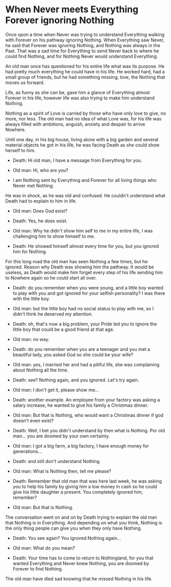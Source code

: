 # When Never meets Everything Forever ignoring Nothing

Once upon a time when Never was trying to understand Everything walking
with Forever on his pathway ignoring Nothing. When Everything saw Never,
he said that Forever was ignoring Nothing, and Nothing was always in the
Past. That was a sad time for Everything to send Never back to where he
could find Nothing, and for Nothing Never would understand Everything.

An old man once has questioned for his entire life what was its purpose.
He had pretty much everything he could have in his life. He worked hard,
had a small group of friends, but he had something missing, love, the
Nothing that moves us forward.

Life, as funny as she can be, gave him a glance of Everything almost
Forever in his life, however life was also trying to make him understand
Nothing.

Nothing as a spirit of Love is carried by those who have only love to
give, no more, nor less. The old man had no idea of what Love was, for
his life was always filled with ambitions, anguish, anxiety and despair
to arrive Nowhere.

Until one day, in his big house, living alone with a big garden and
several material objects he got in his life, he was facing Death as she
could show herself to him.

-   Death: Hi old man, I have a message from Everything for you.

-   Old man: Hi, who are you?

-   I am Nothing sent by Everything and Forever for all living things
    who Never met Nothing.

He was in shock, as he was old and confused. He couldn't understand what
Death had to explain to him in life.

-   Old man: Does God exist?

-   Death: Yes, he does exist.

-   Old man: Why he didn't show him self to me in my entire life, I was
    challenging him to show himself to me.

-   Death: He showed himself almost every time for you, but you ignored
    him for Nothing.

For this long road the old man has seen Nothing a few times, but he
ignored. Reason why Death was showing him the pathway. It would be
useless, as Death would make him forget every step of his life sending
him to Nowhere again so he could start all over.

-   Death: do you remember when you were young, and a little boy wanted
    to play with you and got ignored for your selfish personality? I was
    there with the little boy.

-   Old man: but the little boy had no social status to play with me, so
    I didn't think he deserved my attention.

-   Death: oh, that's now a big problem, your Pride led you to ignore
    the little boy that could be a good friend at that age.

-   Old man: no way.

-   Death: do you remember when you are a teenager and you met a
    beautiful lady, you asked God so she could be your wife?

-   Old man: yes, I married her and had a pitiful life, she was
    complaining about Nothing all the time.

-   Death: see? Nothing again, and you ignored. Let's try again.

-   Old man: I don't get it, please show me...

-   Death: another example. An employee from your factory was asking a
    salary increase, he wanted to give his family a Christmas dinner.

-   Old man: But that is Nothing, who would want a Christmas dinner if
    god doesn't even exist?

-   Death: Well, I bet you didn't understand by then what is Nothing.
    Por old man... you are doomed by your own certainty.

-   Old man: I got a big farm, a big factory, I have enough money for
    generations...

-   Death: and still don't understand Nothing.

-   Old man: What is Nothing then, tell me please?

-   Death: Remember that old man that was here last week, he was asking
    you to help his family by giving him a low money in cash so he could
    give his little daughter a present. You completely ignored him,
    remember?

-   Old man: But that is Nothing.

The conversation went on and on by Death trying to explain the old man
that Nothing is in Everything. And depending on what you think, Nothing
is the only thing people can give you when they only have Nothing.

-   Death: You see again? You ignored Nothing again...

-   Old man: What do you mean?

-   Death: Your time has to come to return to Nothingland, for you that
    wanted Everything and Never knew Nothing, you are doomed by Forever
    to find Nothing.

The old man have died sad knowing that he missed Nothing in his life.
